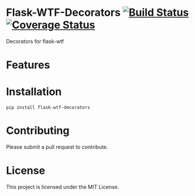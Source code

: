 # Flask-WTF-Decorators [![Build Status](https://travis-ci.org/simpleapples/flask-wtf-decorators.svg?branch=master)](https://travis-ci.org/simpleapples/flask-wtf-decorators) [![Coverage Status](https://coveralls.io/repos/github/simpleapples/flask-wtf-decorators/badge.svg?branch=master)](https://coveralls.io/github/simpleapples/flask-wtf-decorators?branch=master)

Decorators for flask-wtf

# Features

# Installation

`pip install flask-wtf-decorators`

# Contributing

Please submit a pull request to contribute.

# License

This project is licensed under the MIT License.
